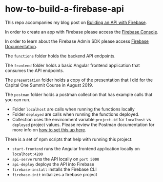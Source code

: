 # how-to-build-a-firebase-api

This repo accompanies my blog post on [Buliding an API with Firebase](https://medium.com/@andrew_evans/building-an-api-with-firebase-6ec9623eae3).

In order to create an app with Firebase please access the [Firebase Console](https://console.firebase.google.com/).

In order to learn about the Firebase Admin SDK please access [Firebase Documentation](https://firebase.google.com/docs/reference/admin).

The `functions` folder holds the backend API endpoints.

The `frontend` folder holds a basic Angular frontend application that consumes the API endpoints.

The `presentation` folder holds a copy of the presentation that I did for the Capital One Summit Course in August 2019.

The `postman` folder holds a postman collection that has example calls that you can run.  
- Folder `localhost` are calls when running the functions locally
- Folder `deployed` are calls when running the functions deployed.
- Collection uses the environment variable `project-id` for `localhost` vs `deployed` project values.  Please review the Postman documentation for more info on [how to set this up here](https://blog.getpostman.com/2014/02/20/using-variables-inside-postman-and-collection-runner/).

There is a set of npm scripts that help with running this project:
- `start-frontend` runs the Angular frontend application locally on `localhost:4200`
- `api-serve` runs the API locally on `port 5000`
- `api-deploy` deploys the API into Firebase
- `firebase-install` installs the Firebase CLI
- `firebase-init` initializes a firebase project
